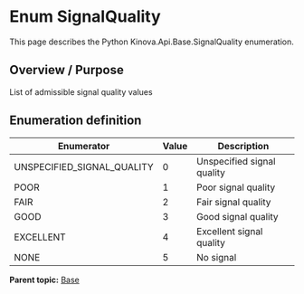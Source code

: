 # Enum SignalQuality

This page describes the Python Kinova.Api.Base.SignalQuality enumeration.

## Overview / Purpose

List of admissible signal quality values

## Enumeration definition

|Enumerator|Value|Description|
|----------|-----|-----------|
|UNSPECIFIED\_SIGNAL\_QUALITY|0|Unspecified signal quality|
|POOR|1|Poor signal quality|
|FAIR|2|Fair signal quality|
|GOOD|3|Good signal quality|
|EXCELLENT|4|Excellent signal quality|
|NONE|5|No signal|

**Parent topic:** [Base](../references/summary_Base.md)

